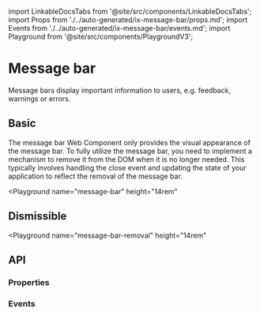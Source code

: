 import LinkableDocsTabs from '@site/src/components/LinkableDocsTabs';
import Props from './../auto-generated/ix-message-bar/props.md';
import Events from './../auto-generated/ix-message-bar/events.md';
import Playground from '@site/src/components/PlaygroundV3';

# Message bar

<!-- introduction start -->
Message bars display important information to users, e.g. feedback, warnings or errors.
<!-- introduction end -->

## Basic

The message bar Web Component only provides the visual appearance of the message bar.
To fully utilize the message bar, you need to implement a mechanism to remove it from the DOM when it is no longer needed.
This typically involves handling the close event and updating the state of your application to reflect the removal of the message bar.

<Playground
name="message-bar"
height="14rem"
></Playground>

## Dismissible

<Playground
name="message-bar-removal"
height="14rem"
></Playground>

## API

### Properties

<Props />

### Events

<Events />
